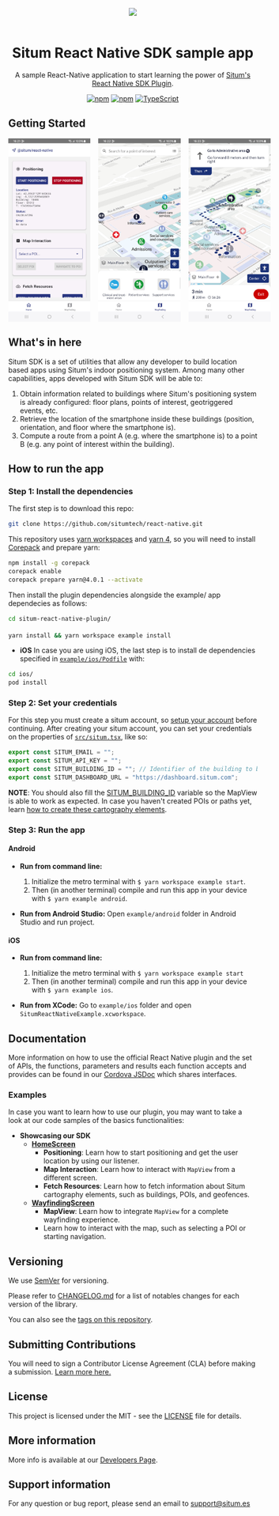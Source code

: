 <p align="center"> <img width="233" src="https://situm.com/wp-content/themes/situm/img/logo-situm.svg" style="margin-bottom:1rem" /> <h1 align="center">Situm React Native SDK sample app</h1> </p>

<div align="center" style="text-align:center">

A sample React-Native application to start learning the power of [Situm's React Native SDK Plugin](../README.md).

</div>

<div align="center" style="text-align:center">

[![npm](https://img.shields.io/npm/dm/react-native-situm-plugin.svg)](https://www.npmjs.com/package/react-native-situm-plugin) [![npm](https://img.shields.io/npm/v/react-native-situm-plugin.svg)](https://www.npmjs.com/package/react-native-situm-plugin) [![TypeScript](https://badges.frapsoft.com/typescript/code/typescript.svg?v=101)](https://github.com/ellerbrock/typescript-badges/)

</div>

## Getting Started

<div align="center" style="display: flex; gap: 1rem;">
    <img src="./docs/assets/home_preview.jpg" width="33%" alt="home_preview">
    <img src="./docs/assets/map_preview.jpg" width="33%" alt="map_preview">
    <img src="./docs/assets/navigation_preview.jpg" width="33%" alt="navigation_preview">
</div>

## What's in here <a name="whatsinhere"/>

Situm SDK is a set of utilities that allow any developer to build location based apps using Situm's indoor positioning system.
Among many other capabilities, apps developed with Situm SDK will be able to:

1. Obtain information related to buildings where Situm's positioning system is already configured:
   floor plans, points of interest, geotriggered events, etc.
2. Retrieve the location of the smartphone inside these buildings (position, orientation, and floor
   where the smartphone is).
3. Compute a route from a point A (e.g. where the smartphone is) to a point B (e.g. any point of
   interest within the building).

## How to run the app <a name="howtorun"/>

### Step 1: Install the dependencies <a name="dependencies"/>

The first step is to download this repo:

```bash
git clone https://github.com/situmtech/react-native.git
```

This repository uses [yarn workspaces](https://yarnpkg.com/features/workspaces) and [yarn 4](https://yarnpkg.com/blog/release/4.0), so you will need to install [Corepack](https://github.com/nodejs/corepack#readme) and prepare yarn:

```bash
npm install -g corepack
corepack enable
corepack prepare yarn@4.0.1 --activate
```

Then install the plugin dependencies alongside the example/ app dependecies as follows:

```bash
cd situm-react-native-plugin/

yarn install && yarn workspace example install
```

- **iOS**
  In case you are using iOS, the last step is to install de dependencies specified in [`example/ios/Podfile`](./ios/Podfile) with:

```bash
cd ios/
pod install
```

### Step 2: Set your credentials <a name="config"/>

For this step you must create a situm account, so [setup your account](../README.md#setup-your-account) before continuing.
After creating your situm account, you can set your credentials on the properties of [`src/situm.tsx`](./src/situm.tsx), like so:

```js
export const SITUM_EMAIL = "";
export const SITUM_API_KEY = "";
export const SITUM_BUILDING_ID = ""; // Identifier of the building to be loaded using MapView.
export const SITUM_DASHBOARD_URL = "https://dashboard.situm.com";
```

**NOTE**: You should also fill the [SITUM_BUILDING_ID](https://situm.com/docs/sdk-cartography/#building-identifier) variable so the MapView is able to work as expected. In case you haven't created POIs or paths yet, learn [how to create these cartography elements](https://situm.com/docs/sdk-cartography/#sdk-a-basic-complete-cartography-example).

### Step 3: Run the app <a name="runapplication"></a>

#### Android

- **Run from command line:**

  1. Initialize the metro terminal with `$ yarn workspace example start`.
  2. Then (in another terminal) compile and run this app in your device with `$ yarn example android`.

- **Run from Android Studio:** Open `example/android` folder in Android Studio and run project.

#### iOS

- **Run from command line:**

  1. Initialize the metro terminal with `$ yarn workspace example start`
  2. Then (in another terminal) compile and run this app in your device with `$ yarn example ios`.

- **Run from XCode:** Go to `example/ios` folder and open `SitumReactNativeExample.xcworkspace`.

## Documentation <a name="documentation"/>

More information on how to use the official React Native plugin and the set of APIs, the functions, parameters and results each function accepts and provides can be found in our [Cordova JSDoc](https://developers.situm.com/sdk_documentation/cordova/jsdoc/latest/situm) which shares interfaces.

### Examples

In case you want to learn how to use our plugin, you may want to take a look at our code samples of the basics functionalities:

- **Showcasing our SDK**
  - [**HomeScreen**](./src/screens/HomeScreen.tsx)
    - **Positioning**: Learn how to start positioning and get the user location by using our listener.
    - **Map Interaction**: Learn how to interact with `MapView` from a different screen.
    - **Fetch Resources**: Learn how to fetch information about Situm cartography elements, such as buildings, POIs, and geofences.
  - [**WayfindingScreen**](./src/screens/WayfindingScreen.tsx)
    - **MapView**: Learn how to integrate `MapView` for a complete wayfinding experience.
    - Learn how to interact with the map, such as selecting a POI or starting navigation.

## Versioning

We use [SemVer](http://semver.org/) for versioning.

Please refer to [CHANGELOG.md](../CHANGELOG.md) for a list of notables changes for each version of the library.

You can also see the [tags on this repository](https://github.com/situmtech/situm-react-native-plugin/tags).

## Submitting Contributions <a name="contributions"/>

You will need to sign a Contributor License Agreement (CLA) before making a submission. [Learn more here.](https://situm.com/contributions/)

## License

This project is licensed under the MIT - see the [LICENSE](../LICENSE) file for details.

## More information <a name="more-info"/>

More info is available at our [Developers Page](https://situm.com/docs/01-introduction/).

## Support information <a name="support"/>

For any question or bug report, please send an email to [support@situm.es](mailto:support@situm.es)
